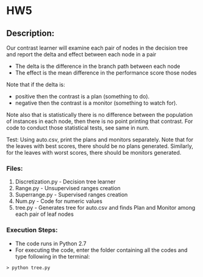 # HW5

## Description:
Our contrast learner will examine each pair of nodes in the decision tree and report the delta and effect between each node in a pair

  * The delta is the difference in the branch path between each node
  * The effect is the mean difference in the performance score those nodes

Note that if the delta is:

  * positive then the contrast is a plan (something to do).
  * negative then the contrast is a monitor (something to watch for).

Note also that is statistically there is no difference between the population of instances in each node, then there is no point printing that contrast. For code to conduct those statistical tests, see same in num.

Test: Using auto.csv, print the plans and monitors separately. Note that for the leaves with best scores, there should be no plans generated. Similarly, for the leaves with worst scores, there should be monitors generated.


### Files:
1. Discretization.py  - Decision tree learner
2. Range.py - Unsupervised ranges creation
3. Superrange.py - Supervised ranges creation
4. Num.py - Code for numeric values
5. tree.py - Generates tree for auto.csv and finds Plan and Monitor among each pair of leaf nodes

 
 
### Execution Steps:

* The code runs in Python 2.7
* For executing the code, enter the folder containing all the codes and type following in the terminal:

```
> python tree.py
```
